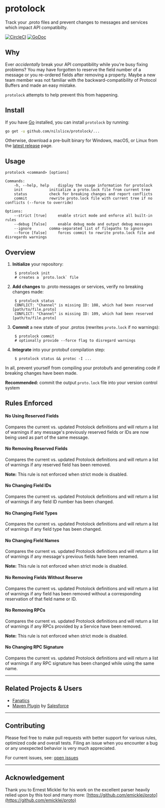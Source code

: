 # protolock

Track your .proto files and prevent changes to messages and services which impact API compatibilty.

[![CircleCI](https://circleci.com/gh/nilslice/protolock/tree/master.svg?style=svg)](https://circleci.com/gh/nilslice/protolock/tree/master)
[![GoDoc](https://img.shields.io/badge/godoc-reference-blue.svg?style=flat)](https://godoc.org/github.com/nilslice/protolock)

## Why

Ever _accidentally_ break your API compatibility while you're busy fixing problems? You may have forgotten to reserve the field number of a message or you re-ordered fields after removing a property. Maybe a new team member was not familiar with the backward-compatibility of Protocol Buffers and made an easy mistake.

`protolock` attempts to help prevent this from happening.

## Install
If you have [Go](https://golang.org) installed, you can install `protolock` by
running:
```bash
go get -u github.com/nilslice/protolock/...
```

Otherwise, download a pre-built binary for Windows, macOS, or Linux from the [latest release](https://github.com/nilslice/protolock/releases/latest) page.

## Usage
```
protolock <command> [options]

Commands:
	-h, --help, help	display the usage information for protolock
	init			initialize a proto.lock file from current tree
	status			check for breaking changes and report conflicts
	commit			rewrite proto.lock file with current tree if no conflicts (--force to override)

Options:
	--strict [true]		enable strict mode and enforce all built-in rules
	--debug	[false]		enable debug mode and output debug messages
	--ignore 		comma-separated list of filepaths to ignore
	--force [false]		forces commit to rewrite proto.lock file and disregards warnings
```

## Overview

1. **Initialize** your repository: 

        $ protolock init
        # creates a `proto.lock` file

3. **Add changes** to .proto messages or services, verify no breaking changes made: 

        $ protolock status
        CONFLICT: "Channel" is missing ID: 108, which had been reserved [path/to/file.proto]
        CONFLICT: "Channel" is missing ID: 109, which had been reserved [path/to/file.proto]

2. **Commit** a new state of your .protos (rewrites `proto.lock` if no warnings): 

        $ protolock commit
        # optionally provide --force flag to disregard warnings

4. **Integrate** into your protobuf compilation step: 

        $ protolock status && protoc -I ...

In all, prevent yourself from compiling your protobufs and generating code if breaking changes have been made.

**Recommended:** commit the output `proto.lock` file into your version control system

## Rules Enforced

#### No Using Reserved Fields
Compares the current vs. updated Protolock definitions and will return a list of 
warnings if any message's previously reserved fields or IDs are now being used 
as part of the same message.

#### No Removing Reserved Fields
Compares the current vs. updated Protolock definitions and will return a list of 
warnings if any reserved field has been removed. 

**Note:** This rule is not enforced when strict mode is disabled. 


#### No Changing Field IDs
Compares the current vs. updated Protolock definitions and will return a list of 
warnings if any field ID number has been changed.


#### No Changing Field Types
Compares the current vs. updated Protolock definitions and will return a list of 
warnings if any field type has been changed.


#### No Changing Field Names
Compares the current vs. updated Protolock definitions and will return a list of 
warnings if any message's previous fields have been renamed. 

**Note:** This rule is not enforced when strict mode is disabled. 

#### No Removing Fields Without Reserve
Compares the current vs. updated Protolock definitions and will return a list of 
warnings if any field has been removed without a corresponding reservation of 
that field name or ID.

#### No Removing RPCs
Compares the current vs. updated Protolock definitions and will return a list of 
warnings if any RPCs provided by a Service have been removed. 

**Note:** This rule is not enforced when strict mode is disabled. 

#### No Changing RPC Signature
Compares the current vs. updated Protolock definitions and will return a list of 
warnings if any RPC signature has been changed while using the same name.

---

## Related Projects & Users

- [Fanatics](https://github.com/fanatics)
- [Maven Plugin](https://github.com/salesforce/proto-backwards-compat-maven-plugin) by [Salesforce](https://github.com/salesforce)

---

## Contributing
Please feel free to make pull requests with better support for various rules, 
optimized code and overall tests. Filing an issue when you encounter a bug or
any unexpected behavior is very much appreciated. 

For current issues, see: [open issues](https://github.com/nilslice/protolock/issues)

---

## Acknowledgement

Thank you to Ernest Micklei for his work on the excellent parser heavily relied upon by this tool and many more: [https://github.com/emicklei/proto](https://github.com/emicklei/proto)
